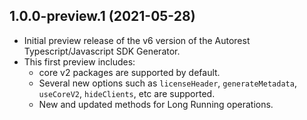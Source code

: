 ## 1.0.0-preview.1 (2021-05-28)

- Initial preview release of the v6 version of the Autorest Typescript/Javascript SDK Generator.
- This first preview includes:
  - core v2 packages are supported by default.
  - Several new options such as `licenseHeader`, `generateMetadata`, `useCoreV2`, `hideClients`, etc are supported.
  - New and updated methods for Long Running operations.

